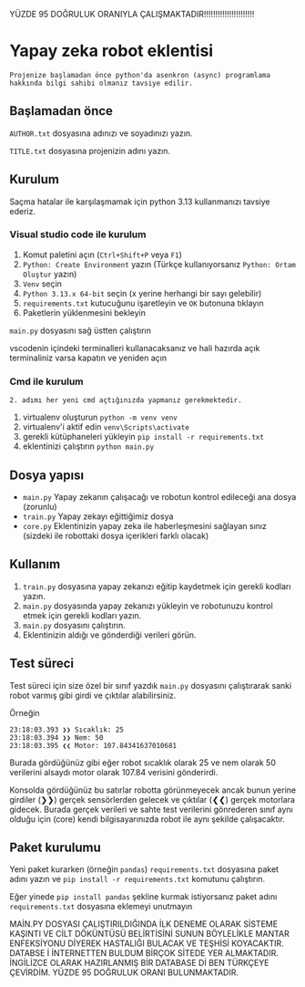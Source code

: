 YÜZDE 95 DOĞRULUK ORANIYLA ÇALIŞMAKTADIR!!!!!!!!!!!!!!!!!!!!!!

# Yapay zeka robot eklentisi

```{tip}
Projenize başlamadan önce python'da asenkron (async) programlama hakkında bilgi sahibi olmanız tavsiye edilir.
```

## Başlamadan önce

`AUTHOR.txt` dosyasına adınızı ve soyadınızı yazın.

`TITLE.txt` dosyasına projenizin adını yazın.


## Kurulum

Saçma hatalar ile karşılaşmamak için python 3.13 kullanmanızı tavsiye ederiz.

### Visual studio code ile kurulum

1. Komut paletini açın (`Ctrl+Shift+P` veya `F1`)
2. `Python: Create Environment` yazın (Türkçe kullanıyorsanız `Python: Ortam Oluştur` yazın)
3. `Venv` seçin
4. `Python 3.13.x 64-bit` seçin (x yerine herhangi bir sayı gelebilir)
5. `requirements.txt` kutucuğunu işaretleyin ve `OK` butonuna tıklayın
6. Paketlerin yüklenmesini bekleyin

`main.py` dosyasını sağ üstten çalıştırın

vscodenin içindeki terminalleri kullanacaksanız ve hali hazırda açık terminaliniz varsa kapatın ve yeniden açın

### Cmd ile kurulum

```{warning}
2. adımı her yeni cmd açtığınızda yapmanız gerekmektedir.
```

1. virtualenv oluşturun `python -m venv venv`
2. virtualenv'i aktif edin `venv\Scripts\activate`
3. gerekli kütüphaneleri yükleyin `pip install -r requirements.txt`
4. eklentinizi çalıştırın `python main.py`

## Dosya yapısı

- `main.py` Yapay zekanın çalışacağı ve robotun kontrol edileceği ana dosya (zorunlu)
- `train.py` Yapay zekayı eğittiğimiz dosya
- `core.py` Eklentinizin yapay zeka ile haberleşmesini sağlayan sınız (sizdeki ile robottaki dosya içerikleri farklı olacak)

## Kullanım

1. `train.py` dosyasına yapay zekanızı eğitip kaydetmek için gerekli kodları yazın.
2. `main.py` dosyasında yapay zekanızı yükleyin ve robotunuzu kontrol etmek için gerekli kodları yazın.
3. `main.py` dosyasını çalıştırın.
4. Eklentinizin aldığı ve gönderdiği verileri görün.

## Test süreci

Test süreci için size özel bir sınıf yazdık `main.py` dosyasını çalıştırarak sanki robot varmış gibi girdi ve çıktılar alabilirsiniz.

Örneğin

```
23:18:03.393 ❯❯ Sıcaklık: 25
23:18:03.394 ❯❯ Nem: 50
23:18:03.395 ❮❮ Motor: 107.84341637010681
```

Burada gördüğünüz gibi eğer robot sıcaklık olarak 25 ve nem olarak 50 verilerini alsaydı motor olarak 107.84 verisini gönderirdi.

Konsolda gördüğünüz bu satırlar robotta görünmeyecek ancak bunun yerine girdiler (❯❯) gerçek sensörlerden gelecek ve
çıktılar (❮❮) gerçek motorlara gidecek. Burada gerçek verileri ve sahte test verilerini gönrederen sınıf aynı olduğu için (core) kendi bilgisayarınızda robot ile aynı şekilde çalışacaktır.

## Paket kurulumu

Yeni paket kurarken (örneğin `pandas`) `requirements.txt` dosyasına paket adını yazın ve `pip install -r requirements.txt` komutunu çalıştırın.

Eğer yinede `pip install pandas` şekline kurmak istiyorsanız paket adını `requirements.txt` dosyasına eklemeyi unutmayın


MAİN.PY DOSYASI ÇALIŞTIRILDIĞINDA İLK DENEME OLARAK SİSTEME KAŞINTI VE CİLT DÖKÜNTÜSÜ BELİRTİSİNİ SUNUN BÖYLELİKLE MANTAR ENFEKSİYONU DİYEREK HASTALIĞI BULACAK VE TEŞHİSİ KOYACAKTIR. DATABSE İ İNTERNETTEN BULDUM BİRÇOK SİTEDE YER ALMAKTADIR. İNGİLİZCE OLARAK HAZIRLANMIŞ BİR DATABASE Dİ BEN TÜRKÇEYE ÇEVİRDİM. YÜZDE 95 DOĞRULUK ORANI BULUNMAKTADIR. 
